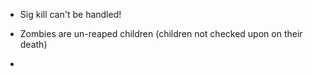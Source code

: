 * Sig kill can't be handled!
* Zombies are un-reaped children (children not checked upon on their death)

*
